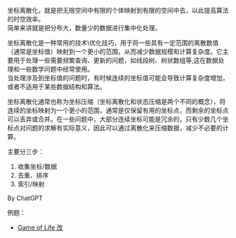 坐标离散化，就是把无限空间中有限的个体映射到有限的空间中去，以此提高算法的时空效率。  
简单来讲就是把分布大，数量少的数据进行集中化处理。  

坐标离散化是一种常用的技术\优化技巧，用于将一些具有一定范围的离散数值（通常是坐标值）映射到一个更小的范围，从而减少数据规模和计算复杂度。它主要用于处理一些需要频繁查询、更新的问题，如线段树、树状数组等,这在数据处理和一些数学问题中经常使用。  
当处理涉及到坐标值的问题时，有时候连续的坐标值可能会导致计算复杂度增加，或者不适用于某些数据结构和算法。  

坐标离散化通常也称为坐标压缩（坐标离散化和状态压缩是两个不同的概念），将连续的坐标映射为一个更小的范围，通常是仅保留有用的坐标点，而剩余的坐标点可以丢弃或合并。在一些问题中，大部分连续坐标可能是冗余的，只有少数几个坐标点对问题的求解有实际意义，因此可以通过离散化来压缩数据，减少不必要的计算。  

主要分三步：
1. 收集坐标/数据
2. 去重、排序
3. 索引/映射

By ChatGPT

例题：  
* [Game of Life 改](../Other%20Practices/game%20of%20life/Solution.java)
